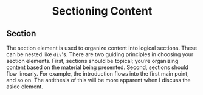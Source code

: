 <h1 align=center>Sectioning Content</h1>

## Section
The section element is used to organize content into logical sections. These can be nested like ```div```'s. There are two guiding principles in choosing your section elements. First, sections should be topical; you’re organizing content based on the material being presented. Second, sections should flow linearly. For example, the introduction flows into the first main point, and so on. The antithesis of this will be more apparent when I discuss the aside element.